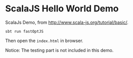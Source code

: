ScalaJS Hello World Demo
========================

ScalaJs Demo, from <http://www.scala-js.org/tutorial/basic/>.

```
sbt run fastOptJS
``` 

Then open the `index.html` in browser.

Notice: The testing part is not included in this demo.
